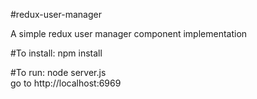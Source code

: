 #redux-user-manager

A simple redux user manager component implementation

#To install:
npm install

#To run:
node server.js<br />
go to http://localhost:6969
